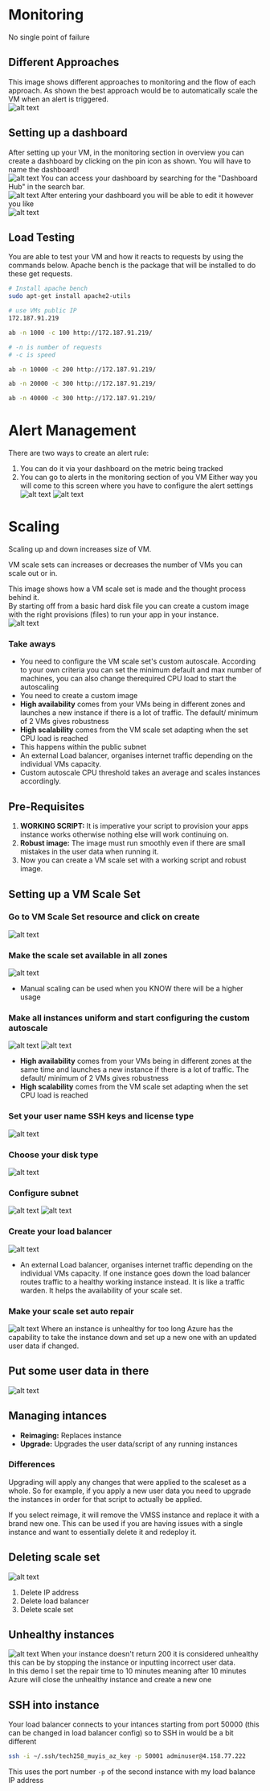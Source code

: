 # Monitoring
No single point of failure
## Different Approaches
This image shows different approaches to monitoring and the flow of each approach. As shown the best approach would be to automatically scale the VM when an alert is triggered.<br>
![alt text](images/image.png)
## Setting up a dashboard
After setting up your VM, in the monitoring section in overview you can create a dashboard by clicking on the pin icon as shown. You will have to name the dashboard!<br>
![alt text](images/image3.png)
You can access your dashboard by searching for the "Dashboard Hub" in the search bar.<br>
![alt text](images/image4.png)
After entering your dashboard you will be able to edit it however you like<br>
![alt text](images/image5.png)
## Load Testing
You are able to test your VM and how it reacts to requests by using the commands below. Apache bench is the package that will be installed to do these get requests.
```bash
# Install apache bench
sudo apt-get install apache2-utils

# use VMs public IP
172.187.91.219

ab -n 1000 -c 100 http://172.187.91.219/

# -n is number of requests
# -c is speed

ab -n 10000 -c 200 http://172.187.91.219/

ab -n 20000 -c 300 http://172.187.91.219/

ab -n 40000 -c 300 http://172.187.91.219/
```
# Alert Management
There are two ways to create an alert rule: 
1. You can do it via your dashboard on the metric being tracked
2. You can go to alerts in the monitoring section of you VM
Either way you will come to this screen where you have to configure the alert settings
![alt text](images/image1.png)
![alt text](images/image2.png)

# Scaling 
Scaling up and down increases size of VM.<br>

VM scale sets can increases or decreases the number of VMs you can scale out or in.<br>

This image shows how a VM scale set is made and the thought process behind it.<br>
By starting off from a basic hard disk file you can create a custom image with the right provisions (files) to run your app in your instance.<br>
![alt text](images/image6.png)
### Take aways
- You need to configure the VM scale set's custom autoscale. According to your own criteria you can set the minimum default and max number of machines, you can also change therequired CPU load to start the autoscaling
- You need to create a custom image
- **High availability** comes from your VMs being in different zones  and launches a new instance if there is a lot of traffic. The default/ minimum of 2 VMs gives robustness
- **High scalability** comes from the VM scale set adapting when the set CPU load is reached
- This happens within the public subnet
- An external Load balancer, organises internet traffic depending on the individual VMs capacity.
- Custom autoscale CPU threshold takes an average and scales instances accordingly.
## Pre-Requisites
1. **WORKING SCRIPT:** It is imperative your script to provision your apps instance works otherwise nothing else will work continuing on.
2. **Robust image:** The image must run smoothly even if there are small mistakes in the user data when running it.
3. Now you can create a VM scale set with a working script and robust image.

## Setting up a VM Scale Set
### Go to VM Scale Set resource and click on create
![alt text](images/image7.png)
### Make the scale set available in all zones
![alt text](images/image8.png)
- Manual scaling can be used when you KNOW there will be a higher usage
### Make all instances uniform and start configuring the custom autoscale
![alt text](images/image9.png)
![alt text](images/image10.png)
- **High availability** comes from your VMs being in different zones at the same time and launches a new instance if there is a lot of traffic. The default/ minimum of 2 VMs gives robustness
- **High scalability** comes from the VM scale set adapting when the set CPU load is reached<br>
### Set your user name SSH keys and license type
![alt text](images/image11.png)
### Choose your disk type
![alt text](images/image12.png)
### Configure subnet
![alt text](images/image13.png)
![alt text](images/image14.png)
### Create your load balancer
![alt text](images/image15.png)
- An external Load balancer, organises internet traffic depending on the individual VMs capacity. If one instance goes down the load balancer routes traffic to a healthy working instance instead. It is like a traffic warden. It helps the availability of your scale set.
### Make your scale set auto repair
![alt text](images/image16.png)
Where an instance is unhealthy for too long Azure has the capability to take the instance down and set up a new one with an updated user data if changed.
## Put some user data in there
![alt text](images/image17.png) 

## Managing intances
- **Reimaging:** Replaces instance
- **Upgrade:** Upgrades the user data/script of any running instances
### Differences
Upgrading will apply any changes that were applied to the scaleset as a whole. So for example, if you apply a new user data you need to upgrade the instances in order for that script to actually be applied.

If you select reimage, it will remove the VMSS instance and replace it with a brand new one. This can be used if you are having issues with a single instance and want to essentially delete it and redeploy it.

## Deleting scale set
![alt text](images/image18.png)
1. Delete IP address
2. Delete load balancer
3. Delete scale set

## Unhealthy instances
![alt text](images/image19.png)
When your instance doesn't return 200 it is considered unhealthy this can be by stopping the instance or inputting incorrect user data. <br>
In this demo I set the repair time to 10 minutes meaning after 10 minutes Azure will close the unhealthy instance and create a new one

## SSH into instance
Your load balancer connects to your intances starting from port 50000 (this can be changed in load balancer config) so to SSH in would be a bit different<br>
```bash
ssh -i ~/.ssh/tech258_muyis_az_key -p 50001 adminuser@4.158.77.222
```
This uses the port number `-p` of the second instance with my load balance IP address